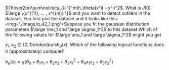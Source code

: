${1\over2m}\sum\nolimits_{i=1}^m(h_\theta(x^i) - y^i)^2$. What is $J(0)$
$\large \{x^{(1)}, ... , x^{(m)} \}$ and you want to detect outliers in the dataset. You first plot the dataset and it looks like this:<img='./image/q_42_1.png'>Suppose you fit the gaussian distribution parameters $\large \mu_1 and \large \sigma_1^2$ to this dataset.Which of the following values for $\large \mu_1 and \large \sigma_1^2$ might you get



$x_1,x_2 \in \{0,1\} and outputs h_\theta(x)$. Which of the following logical functions does it (approximately) compute?


$h_\theta(x) = g(\theta_0 + \theta_1 x_1 + \theta_2 x_2 + \theta_3 x_1^2 + \theta_4 x_1 x_2 + \theta_5 x_2^2 )$